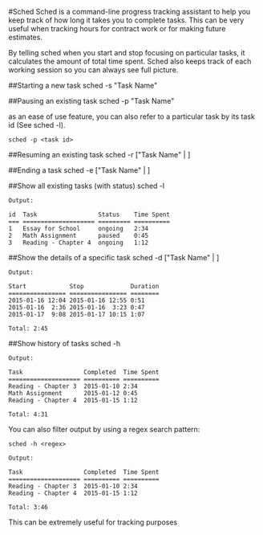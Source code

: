 #Sched
Sched is a command-line progress tracking assistant to help you keep track of
how long it takes you to complete tasks. This can be very useful when tracking
hours for contract work or for making future estimates.

By telling sched when you start and stop focusing on particular tasks, it
calculates the amount of total time spent. Sched also keeps track of each
working session so you can always see full picture.

##Starting a new task
    sched -s "Task Name"

##Pausing an existing task
    sched -p "Task Name"

as an ease of use feature, you can also refer to a particular task by its
task id (See sched -l).

    sched -p <task id>

##Resuming an existing task
    sched -r ["Task Name" | <task id>]

##Ending a task
    sched -e ["Task Name" | <task id>]

##Show all existing tasks (with status)
    sched -l

    Output:

    id  Task                 Status    Time Spent
    === ==================== ========= ==========
    1   Essay for School     ongoing   2:34
    2   Math Assignment      paused    0:45
    3   Reading - Chapter 4  ongoing   1:12

##Show the details of a specific task
    sched -d ["Task Name" | <task id>]

    Output:

    Start            Stop             Duration
    ================ ================ ========
    2015-01-16 12:04 2015-01-16 12:55 0:51
    2015-01-16  2:36 2015-01-16  3:23 0:47
    2015-01-17  9:08 2015-01-17 10:15 1:07

    Total: 2:45

##Show history of tasks
    sched -h

    Output:

    Task                 Completed  Time Spent
    ==================== ========== ==========
    Reading - Chapter 3  2015-01-10 2:34
    Math Assignment      2015-01-12 0:45
    Reading - Chapter 4  2015-01-15 1:12

    Total: 4:31

You can also filter output by using a regex search pattern:

    sched -h <regex>

    Output:

    Task                 Completed  Time Spent
    ==================== ========== ==========
    Reading - Chapter 3  2015-01-10 2:34
    Reading - Chapter 4  2015-01-15 1:12

    Total: 3:46

This can be extremely useful for tracking purposes
